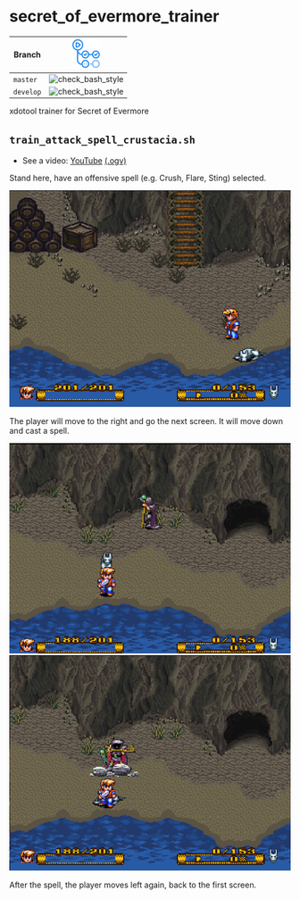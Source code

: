 # secret_of_evermore_trainer

| Branch    | [![GitHub Actions logo](GitHubActions.png)](https://github.com/richelbilderbeek/secret_of_evermore_trainer/actions)           
|-----------|-------------------------------------------------------------------------------------------------------------------------------------------
| `master`  | ![check_bash_style](https://github.com/richelbilderbeek/secret_of_evermore_trainer/workflows/check_bash_style/badge.svg?branch=master)    
| `develop` | ![check_bash_style](https://github.com/richelbilderbeek/secret_of_evermore_trainer/workflows/check_bash_style/badge.svg?branch=develop)   

xdotool trainer for Secret of Evermore

## `train_attack_spell_crustacia.sh`

 * See a video: [YouTube](https://youtu.be/7rC80f2dsQo) [(.ogv)](https://richelbilderbeek.nl/secret_of_evermore_trainer.ogv)

Stand here, have an offensive spell (e.g. Crush, Flare, Sting) selected.

![](train_attack_spell_crustacia_1.png)

The player will move to the right and go the next screen.
It will move down and cast a spell.

![](train_attack_spell_crustacia_2.png)
![](train_attack_spell_crustacia_3.png)

After the spell, the player moves left again, back to the first screen.
